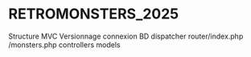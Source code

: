 # RETROMONSTERS_2025
Structure MVC
Versionnage
connexion BD
dispatcher
router/index.php
    /monsters.php
controllers
models    